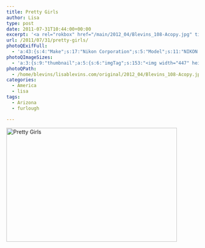 ```yaml
---
title: Pretty Girls
author: Lisa
type: post
date: 2011-07-31T10:44:00+00:00
excerpt: '<a rel="rokbox" href="/main/2012_04/Blevins_108-Acopy.jpg" title="Pretty Girls"><img width="447" height="299" alt="Pretty Girls" src="/thumbnail/2012_04/Blevins_108-Acopy.jpg" class="photoQexcerpt photoQLinkImg" /></a>'
url: /2011/07/31/pretty-girls/
photoQExifFull:
  - 'a:43:{s:4:"Make";s:17:"Nikon Corporation";s:5:"Model";s:11:"NIKON D3000";s:11:"Orientation";s:17:"1: Normal (0 deg)";s:11:"xResolution";s:3:"300";s:11:"yResolution";s:3:"300";s:14:"ResolutionUnit";s:4:"Inch";s:8:"Software";s:15:"QuickTime 7.7.1";s:8:"DateTime";s:19:"2011:08:28 15:41:39";s:6:"Artist";s:13:"Sean McDonald";s:12:"HostComputer";s:13:"Mac OS X 10.7";s:9:"Copyright";s:54:"(C)2009 Creative View Photography, all rights reserved";s:12:"ExposureTime";s:8:"1/60 sec";s:7:"FNumber";s:5:"f/4.8";s:15:"ExposureProgram";s:6:"Manual";s:15:"ISOSpeedRatings";s:3:"400";s:11:"ExifVersion";s:11:"version 2.2";s:16:"DateTimeOriginal";s:19:"2011:07:31 11:44:00";s:17:"DateTimedigitized";s:19:"2011:07:31 11:44:00";s:17:"ShutterSpeedValue";s:8:"1/60 sec";s:13:"ApertureValue";s:5:"f/4.8";s:17:"ExposureBiasValue";s:4:"0 EV";s:16:"MaxApertureValue";s:5:"f/4.8";s:15:"SubjectDistance";s:4:"2.11";s:12:"MeteringMode";s:13:"Multi-Segment";s:11:"LightSource";s:15:"Unknown or Auto";s:5:"Flash";s:39:"Compulsory Flash, Return light detected";s:11:"FocalLength";s:5:"48 mm";s:18:"SubsecTimeOriginal";s:2:"50";s:19:"SubsecTimeDigitized";s:2:"50";s:10:"ColorSpace";s:4:"sRGB";s:14:"ExifImageWidth";s:11:"3872 pixels";s:15:"ExifImageHeight";s:11:"2592 pixels";s:13:"SensingMethod";s:35:"Unknown: One Chip Color Area Sensor";s:10:"FileSource";s:20:"Digital Still Camera";s:9:"SceneType";s:21:"Directly Photographed";s:12:"ExposureMode";s:1:"1";s:12:"WhiteBalance";s:1:"0";s:16:"DigitalZoomRatio";s:1:"1";s:16:"SceneCaptureMode";s:1:"0";s:8:"Contrast";s:1:"0";s:10:"Saturation";s:1:"0";s:9:"Sharpness";s:1:"0";s:20:"FocalLength35mmEquiv";s:0:"";}'
photoQImageSizes:
  - 'a:3:{s:9:"thumbnail";a:5:{s:6:"imgTag";s:153:"<img width="447" height="299" alt="Pretty Girls" src="/thumbnail/2012_04/Blevins_108-Acopy.jpg" class="PhotoQImg" />";s:6:"imgUrl";s:77:"/thumbnail/2012_04/Blevins_108-Acopy.jpg";s:7:"imgPath";s:80:"/home/blevins/lisablevins.com/thumbnail/2012_04/Blevins_108-Acopy.jpg";s:8:"imgWidth";s:3:"447";s:9:"imgHeight";s:3:"299";}s:4:"main";a:5:{s:6:"imgTag";s:148:"<img width="700" height="469" alt="Pretty Girls" src="/main/2012_04/Blevins_108-Acopy.jpg" class="PhotoQImg" />";s:6:"imgUrl";s:72:"/main/2012_04/Blevins_108-Acopy.jpg";s:7:"imgPath";s:75:"/home/blevins/lisablevins.com/main/2012_04/Blevins_108-Acopy.jpg";s:8:"imgWidth";s:3:"700";s:9:"imgHeight";s:3:"469";}s:8:"original";a:5:{s:6:"imgTag";s:154:"<img width="3872" height="2592" alt="Pretty Girls" src="/original/2012_04/Blevins_108-Acopy.jpg" class="PhotoQImg" />";s:6:"imgUrl";s:76:"/original/2012_04/Blevins_108-Acopy.jpg";s:7:"imgPath";s:79:"/home/blevins/lisablevins.com/original/2012_04/Blevins_108-Acopy.jpg";s:8:"imgWidth";s:4:"3872";s:9:"imgHeight";s:4:"2592";}}'
photoQPath:
  - /home/blevins/lisablevins.com/original/2012_04/Blevins_108-Acopy.jpg
categories:
  - America
  - lisa
tags:
  - Arizona
  - furlough

---
```

<a rel="lightbox" href="/main/2012_04/Blevins_108-Acopy.jpg" title="Pretty Girls"><img width="447" height="299" alt="Pretty Girls" src="/thumbnail/2012_04/Blevins_108-Acopy.jpg" class="photoQcontent photoQLinkImg" /></a>

<div class="photoQDescr">
</div>